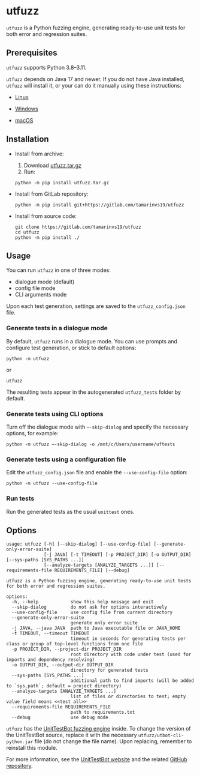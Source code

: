 # utfuzz

`utfuzz` is a Python fuzzing engine, generating ready-to-use unit tests for both error and regression suites.

## Prerequisites

`utfuzz` supports Python 3.8–3.11.

`utfuzz` depends on Java 17 and newer. If you do not have Java installed, `utfuzz` will install it, or your can do it 
manually using these instructions:

* [Linux](https://docs.oracle.com/en/java/javase/17/install/installation-jdk-linux-platforms.html)

* [Windows](https://docs.oracle.com/en/java/javase/17/install/installation-jdk-microsoft-windows-platforms.html)

* [macOS](https://docs.oracle.com/en/java/javase/17/install/installation-jdk-macos.html)

## Installation

* Install from archive:
   1. Download [utfuzz.tar.gz](https://gitlab.com/tamarinvs19/utfuzz/-/raw/master/utfuzz_build/utfuzz.tar.gz?inline=false)
   2. Run:
   ```shell
   python -m pip install utfuzz.tar.gz
   ```

* Install from GitLab repository:
    ```shell
    python -m pip install git+https://gitlab.com/tamarinvs19/utfuzz
    ```
  
* Install from source code:
    ```shell
    git clone https://gitlab.com/tamarinvs19/utfuzz
    cd utfuzz
    python -m pip install ./
    ```
   
## Usage

You can run `utfuzz` in one of three modes:
* dialogue mode (default)
* config file mode
* CLI arguments mode

Upon each test generation, settings are saved to the `utfuzz_config.json` file.

### Generate tests in a dialogue mode
By default, `utfuzz` runs in a dialogue mode. You can use prompts and configure test generation, or stick to default options:
```shell
python -m utfuzz
```
or
```shell
utfuzz
```
The resulting tests appear in the autogenerated `utfuzz_tests` folder by default.

### Generate tests using CLI options
Turn off the dialogue mode with `–-skip-dialog` and specify the necessary options, for example:
```shell
python -m utfuzz –-skip-dialog -o /mnt/c/Users/username/uftests
```

### Generate tests using a configuration file

Edit the `utfuzz_config.json` file and enable the `--use-config-file` option:
```shell
python -m utfuzz --use-config-file
```

### Run tests

Run the generated tests as the usual `unittest` ones.

## Options

```shell
usage: utfuzz [-h] [--skip-dialog] [--use-config-file] [--generate-only-error-suite] 
              [-j JAVA] [-t TIMEOUT] [-p PROJECT_DIR] [-o OUTPUT_DIR] [--sys-paths [SYS_PATHS ...]]
              [--analyze-targets [ANALYZE_TARGETS ...]] [--requirements-file REQUIREMENTS_FILE] [--debug]

utfuzz is a Python fuzzing engine, generating ready-to-use unit tests for both error and regression suites.

options:
  -h, --help            show this help message and exit
  --skip-dialog         do not ask for options interactively
  --use-config-file     use config file from current directory
  --generate-only-error-suite
                        generate only error suite
  -j JAVA, --java JAVA  path to Java executable file or JAVA_HOME
  -t TIMEOUT, --timeout TIMEOUT
                        timeout in seconds for generating tests per class or group of top-level functions from one file
  -p PROJECT_DIR, --project-dir PROJECT_DIR
                        root directory with code under test (used for imports and dependency resolving)
  -o OUTPUT_DIR, --output-dir OUTPUT_DIR
                        directory for generated tests
  --sys-paths [SYS_PATHS ...]
                        additional path to find imports (will be added to `sys.path`; default = project directory)
  --analyze-targets [ANALYZE_TARGETS ...]
                        list of files or directories to test; empty value field means <<test all>>
  --requirements-file REQUIREMENTS_FILE
                        path to requirements.txt
  --debug               use debug mode
```

`utfuzz` has the [UnitTestBot fuzzing engine](https://github.com/UnitTestBot/UTBotJava/tree/main/utbot-cli-python) inside. To change the version of the UnitTestBot source, 
replace it with the necessary `utfuzz/utbot-cli-python.jar` file (do not change the file name).
Upon replacing, remember to reinstall this module.

For more information, see the [UnitTestBot website](utbot.org/python) and the related [GitHub repository](github.com/UnitTestBot/UTBotJava).
